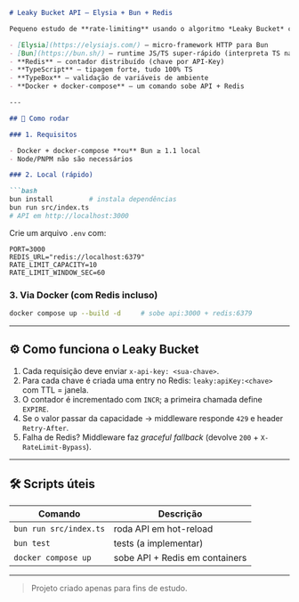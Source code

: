 ````markdown
# Leaky Bucket API — Elysia + Bun + Redis

Pequeno estudo de **rate-limiting** usando o algoritmo *Leaky Bucket* com:

- [Elysia](https://elysiajs.com/) — micro-framework HTTP para Bun
- [Bun](https://bun.sh/) — runtime JS/TS super-rápido (interpreta TS nativamente)
- **Redis** — contador distribuído (chave por API-Key)
- **TypeScript** — tipagem forte, tudo 100% TS
- **TypeBox** — validação de variáveis de ambiente
- **Docker + docker-compose** — um comando sobe API + Redis

---

## 🚀 Como rodar

### 1. Requisitos

- Docker + docker-compose **ou** Bun ≥ 1.1 local
- Node/PNPM não são necessários

### 2. Local (rápido)

```bash
bun install         # instala dependências
bun run src/index.ts
# API em http://localhost:3000
````

Crie um arquivo `.env` com:

```env
PORT=3000
REDIS_URL="redis://localhost:6379"
RATE_LIMIT_CAPACITY=10
RATE_LIMIT_WINDOW_SEC=60
```

### 3. Via Docker (com Redis incluso)

```bash
docker compose up --build -d     # sobe api:3000 + redis:6379
```

---

## ⚙️ Como funciona o **Leaky Bucket**

1. Cada requisição deve enviar `x-api-key: <sua-chave>`.
2. Para cada chave é criada uma entry no Redis:
   `leaky:apiKey:<chave>` com TTL = janela.
3. O contador é incrementado com `INCR`; a primeira chamada define `EXPIRE`.
4. Se o valor passar da capacidade → middleware responde `429` e header `Retry-After`.
5. Falha de Redis? Middleware faz *graceful fallback* (devolve `200` + `X-RateLimit-Bypass`).

---

## 🛠 Scripts úteis

| Comando                | Descrição                      |
| ---------------------- | ------------------------------ |
| `bun run src/index.ts` | roda API em hot-reload         |
| `bun test`             | tests (a implementar)          |
| `docker compose up`    | sobe API + Redis em containers |

---
> Projeto criado apenas para fins de estudo.
